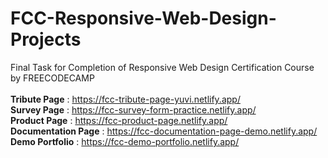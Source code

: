# FCC-Responsive-Web-Design-Projects
Final Task for Completion of Responsive Web Design Certification Course by FREECODECAMP
<br/><br/>
**Tribute Page** : https://fcc-tribute-page-yuvi.netlify.app/ <br/>
**Survey Page**  : https://fcc-survey-form-practice.netlify.app/ <br/>
**Product Page** : https://fcc-product-page.netlify.app/ <br/>
**Documentation Page** : https://fcc-documentation-page-demo.netlify.app/ <br/>
**Demo Portfolio** : https://fcc-demo-portfolio.netlify.app/ <br/>
